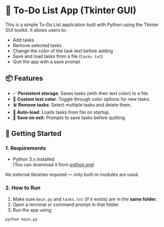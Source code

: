 # 📝 To-Do List App (Tkinter GUI)

This is a simple To-Do List application built with Python using the Tkinter GUI toolkit. It allows users to:

- Add tasks
- Remove selected tasks
- Change the color of the task text before adding
- Save and load tasks from a file (`tasks.txt`)
- Quit the app with a save prompt

## 📦 Features

- ✅ **Persistent storage**: Saves tasks (with their text color) to a file.
- 🎨 **Custom text color**: Toggle through color options for new tasks.
- 🗑️ **Remove tasks**: Select multiple tasks and delete them.
- 🧠 **Auto-load**: Loads tasks from file on startup.
- 💾 **Save on exit**: Prompts to save tasks before quitting.

## 🚀 Getting Started

### 1. Requirements

- Python 3.x installed  
  (You can download it from [python.org](https://www.python.org/downloads/))

No external libraries required — only built-in modules are used.

### 2. How to Run

1. Make sure `main.py` and `tasks.txt` (if it exists) are in the **same folder**.
2. Open a terminal or command prompt in that folder.
3. Run the app using:

```bash
python main.py
